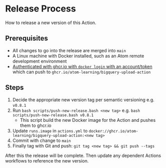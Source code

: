 # Release Process

How to release a new version of this Action.

## Prerequisites
* All changes to go into the release are merged into `main`
* A Linux machine with Docker installed, such as an Atom remote development environment
* [Authenticated with ghcr.io with `docker login` with an account/token](https://docs.github.com/en/packages/working-with-a-github-packages-registry/working-with-the-container-registry#authenticating-with-a-personal-access-token-classic) which can push to `ghcr.io/atom-learning/bigquery-upload-action`

## Steps
1. Decide the appropriate new version tag per semantic versioning e.g. `v0.8.1`
2. Run `bash scripts/push-new-release.bash <new tag>` e.g. `bash scripts/push-new-release.bash v0.8.1`
    - This script build the new Docker image for the Action and pushes them to ghcr.io
3. Update `runs.image` in `actions.yml` to `docker://ghcr.io/atom-learning/bigquery-upload-action:<new tag>`
4. Commit with change to `main`
5. Finally tag with Git and push: `git tag <new tag> && git push --tags`

After this the release will be complete. Then update any dependent Actions workflows to reference the new version.